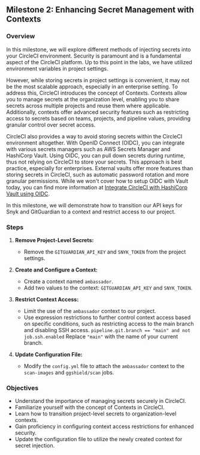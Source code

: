 ## Milestone 2: Enhancing Secret Management with Contexts

### Overview
In this milestone, we will explore different methods of injecting secrets into your CircleCI environment. Security is paramount and is a fundamental aspect of the CircleCI platform. Up to this point in the labs, we have utilized environment variables in project settings.

However, while storing secrets in project settings is convenient, it may not be the most scalable approach, especially in an enterprise setting. To address this, CircleCI introduces the concept of Contexts. Contexts allow you to manage secrets at the organization level, enabling you to share secrets across multiple projects and reuse them where applicable. Additionally, contexts offer advanced security features such as restricting access to secrets based on teams, projects, and pipeline values, providing granular control over secret access.

CircleCI also provides a way to avoid storing secrets within the CircleCI environment altogether. With OpenID Connect (OIDC), you can integrate with various secrets managers such as AWS Secrets Manager and HashiCorp Vault. Using OIDC, you can pull down secrets during runtime, thus not relying on CircleCI to store your secrets. This approach is best practice, especially for enterprises. External vaults offer more features than storing secrets in CircleCI, such as automatic password rotation and more granular permissions. While we won't cover how to setup OIDC with Vault today, you can find more information at [Integrate CircleCI with HashiCorp Vault using OIDC](https://circleci.com/blog/oidc-with-vault/).

In this milestone, we will demonstrate how to transition our API keys for Snyk and GitGuardian to a context and restrict access to our project.

### Steps
1. **Remove Project-Level Secrets:**
   - Remove the `GITGUARDIAN_API_KEY` and `SNYK_TOKEN` from the project settings.

2. **Create and Configure a Context:**
   - Create a context named `ambassador`.
   - Add two values to the context: `GITGUARDIAN_API_KEY` and `SNYK_TOKEN`.

3. **Restrict Context Access:**
   - Limit the use of the `ambassador` context to our project.
   - Use expression restrictions to further control context access based on specific conditions, such as restricting access to the main branch and disabling SSH access.
     ```pipeline.git.branch == "main" and not job.ssh.enabled```
     Replace `"main"` with the name of your current branch.

4. **Update Configuration File:**
   - Modify the `config.yml` file to attach the `ambassador` context to the `scan-images` and `ggshield/scan` jobs.

### Objectives
- Understand the importance of managing secrets securely in CircleCI.
- Familiarize yourself with the concept of Contexts in CircleCI.
- Learn how to transition project-level secrets to organization-level contexts.
- Gain proficiency in configuring context access restrictions for enhanced security.
- Update the configuration file to utilize the newly created context for secret injection.
